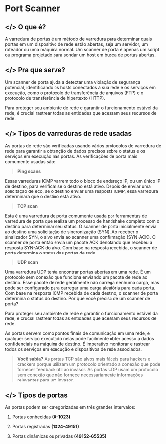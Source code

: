 # Port Scanner

## </> O que é? 

A varredura de portas é um método de varredura para determinar quais portas em um dispositivo de rede estão abertas, seja um servidor, um roteador ou uma máquina normal. Um scanner de porta é apenas um script ou programa projetado para sondar um host em busca de portas abertas.

## </> Pra que serve?

Um scanner de porta ajuda a detectar uma violação de segurança potencial, identificando os hosts conectados à sua rede e os serviços em execução, como o protocolo de transferência de arquivos (FTP) e o protocolo de transferência de hipertexto (HTTP).

Para proteger seu ambiente de rede e garantir o funcionamento estável da rede, é crucial rastrear todas as entidades que acessam seus recursos de rede.

## </> Tipos de varreduras de rede usadas

As portas de rede são verificadas usando vários protocolos de varredura de rede para garantir a obtenção de dados precisos sobre o status e os serviços em execução nas portas. As verificações de porta mais comumente usadas são:

> **Ping scans**  

Essas varreduras ICMP varrem todo o bloco de endereço IP, ou um único IP de destino, para verificar se o destino está ativo. Depois de enviar uma solicitação de eco, se o destino enviar uma resposta ICMP, essa varredura determinará que o destino está ativo.

> **TCP scan**  

Esta é uma varredura de porta comumente usada por ferramentas de varredura de porta que realiza um processo de handshake completo com o destino para determinar seu status. O scanner de porta inicialmente envia ao destino uma solicitação de sincronização (SYN). Ao receber o sinalizador SYN, o alvo envia ao scanner uma confirmação (SYN-ACK). O scanner de porta então envia um pacote ACK denotando que recebeu a resposta SYN-ACK do alvo. Com base na resposta recebida, o scanner de porta determina o status das portas de rede.

> **UDP scan**  

Uma varredura UDP tenta encontrar portas abertas em uma rede. É um protocolo sem conexão que funciona enviando um pacote de rede ao destino. Esse pacote de rede geralmente não carrega nenhuma carga, mas pode ser configurado para carregar uma carga aleatória para cada porta. Com base na resposta ICMP recebida de cada destino, o scanner de porta determina o status do destino.
Por que você precisa de um scanner de porta?  

Para proteger seu ambiente de rede e garantir o funcionamento estável da rede, é crucial rastrear todas as entidades que acessam seus recursos de rede.

As portas servem como pontos finais de comunicação em uma rede, e qualquer serviço executado nelas pode facilmente obter acesso a dados confidenciais na máquina de destino. É imperativo monitorar e rastrear todos os serviços em execução  e dispositivos de rede associados.

> **Você sabia?**
> As portas TCP são alvos mais fáceis para hackers e crackers porque utilizam um protocolo orientado a conexão que pode fornecer feedback útil ao invasor. As portas UDP usam um protocolo sem conexão que não fornece necessariamente informações relevantes para um invasor.

## </> Tipos de portas

As portas podem ser categorizadas em três grandes intervalos:

1. Portas conhecidas **(0-1023)**

2. Portas registradas **(1024-49151)**

3. Portas dinâmicas ou privadas **(49152-65535)**